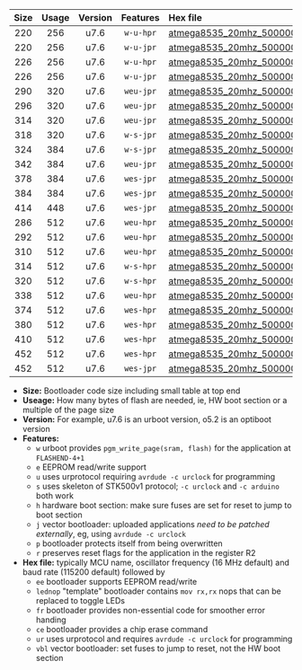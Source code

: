 |Size|Usage|Version|Features|Hex file|
|:-:|:-:|:-:|:-:|:--|
|220|256|u7.6|`w-u-hpr`|[atmega8535_20mhz_500000bps_ur.hex](https://raw.githubusercontent.com/stefanrueger/urboot/main//atmega8535_20mhz_500000bps_ur.hex)|
|220|256|u7.6|`w-u-jpr`|[atmega8535_20mhz_500000bps_ur_vbl.hex](https://raw.githubusercontent.com/stefanrueger/urboot/main//atmega8535_20mhz_500000bps_ur_vbl.hex)|
|226|256|u7.6|`w-u-hpr`|[atmega8535_20mhz_500000bps_lednop_ur.hex](https://raw.githubusercontent.com/stefanrueger/urboot/main//atmega8535_20mhz_500000bps_lednop_ur.hex)|
|226|256|u7.6|`w-u-jpr`|[atmega8535_20mhz_500000bps_lednop_ur_vbl.hex](https://raw.githubusercontent.com/stefanrueger/urboot/main//atmega8535_20mhz_500000bps_lednop_ur_vbl.hex)|
|290|320|u7.6|`weu-jpr`|[atmega8535_20mhz_500000bps_ee_ur_vbl.hex](https://raw.githubusercontent.com/stefanrueger/urboot/main//atmega8535_20mhz_500000bps_ee_ur_vbl.hex)|
|296|320|u7.6|`weu-jpr`|[atmega8535_20mhz_500000bps_ee_lednop_ur_vbl.hex](https://raw.githubusercontent.com/stefanrueger/urboot/main//atmega8535_20mhz_500000bps_ee_lednop_ur_vbl.hex)|
|314|320|u7.6|`weu-jpr`|[atmega8535_20mhz_500000bps_ee_lednop_fr_ur_vbl.hex](https://raw.githubusercontent.com/stefanrueger/urboot/main//atmega8535_20mhz_500000bps_ee_lednop_fr_ur_vbl.hex)|
|318|320|u7.6|`w-s-jpr`|[atmega8535_20mhz_500000bps_vbl.hex](https://raw.githubusercontent.com/stefanrueger/urboot/main//atmega8535_20mhz_500000bps_vbl.hex)|
|324|384|u7.6|`w-s-jpr`|[atmega8535_20mhz_500000bps_lednop_vbl.hex](https://raw.githubusercontent.com/stefanrueger/urboot/main//atmega8535_20mhz_500000bps_lednop_vbl.hex)|
|342|384|u7.6|`weu-jpr`|[atmega8535_20mhz_500000bps_ee_lednop_fr_ce_ur_vbl.hex](https://raw.githubusercontent.com/stefanrueger/urboot/main//atmega8535_20mhz_500000bps_ee_lednop_fr_ce_ur_vbl.hex)|
|378|384|u7.6|`wes-jpr`|[atmega8535_20mhz_500000bps_ee_vbl.hex](https://raw.githubusercontent.com/stefanrueger/urboot/main//atmega8535_20mhz_500000bps_ee_vbl.hex)|
|384|384|u7.6|`wes-jpr`|[atmega8535_20mhz_500000bps_ee_lednop_vbl.hex](https://raw.githubusercontent.com/stefanrueger/urboot/main//atmega8535_20mhz_500000bps_ee_lednop_vbl.hex)|
|414|448|u7.6|`wes-jpr`|[atmega8535_20mhz_500000bps_ee_lednop_fr_vbl.hex](https://raw.githubusercontent.com/stefanrueger/urboot/main//atmega8535_20mhz_500000bps_ee_lednop_fr_vbl.hex)|
|286|512|u7.6|`weu-hpr`|[atmega8535_20mhz_500000bps_ee_ur.hex](https://raw.githubusercontent.com/stefanrueger/urboot/main//atmega8535_20mhz_500000bps_ee_ur.hex)|
|292|512|u7.6|`weu-hpr`|[atmega8535_20mhz_500000bps_ee_lednop_ur.hex](https://raw.githubusercontent.com/stefanrueger/urboot/main//atmega8535_20mhz_500000bps_ee_lednop_ur.hex)|
|310|512|u7.6|`weu-hpr`|[atmega8535_20mhz_500000bps_ee_lednop_fr_ur.hex](https://raw.githubusercontent.com/stefanrueger/urboot/main//atmega8535_20mhz_500000bps_ee_lednop_fr_ur.hex)|
|314|512|u7.6|`w-s-hpr`|[atmega8535_20mhz_500000bps.hex](https://raw.githubusercontent.com/stefanrueger/urboot/main//atmega8535_20mhz_500000bps.hex)|
|320|512|u7.6|`w-s-hpr`|[atmega8535_20mhz_500000bps_lednop.hex](https://raw.githubusercontent.com/stefanrueger/urboot/main//atmega8535_20mhz_500000bps_lednop.hex)|
|338|512|u7.6|`weu-hpr`|[atmega8535_20mhz_500000bps_ee_lednop_fr_ce_ur.hex](https://raw.githubusercontent.com/stefanrueger/urboot/main//atmega8535_20mhz_500000bps_ee_lednop_fr_ce_ur.hex)|
|374|512|u7.6|`wes-hpr`|[atmega8535_20mhz_500000bps_ee.hex](https://raw.githubusercontent.com/stefanrueger/urboot/main//atmega8535_20mhz_500000bps_ee.hex)|
|380|512|u7.6|`wes-hpr`|[atmega8535_20mhz_500000bps_ee_lednop.hex](https://raw.githubusercontent.com/stefanrueger/urboot/main//atmega8535_20mhz_500000bps_ee_lednop.hex)|
|410|512|u7.6|`wes-hpr`|[atmega8535_20mhz_500000bps_ee_lednop_fr.hex](https://raw.githubusercontent.com/stefanrueger/urboot/main//atmega8535_20mhz_500000bps_ee_lednop_fr.hex)|
|452|512|u7.6|`wes-hpr`|[atmega8535_20mhz_500000bps_ee_lednop_fr_ce.hex](https://raw.githubusercontent.com/stefanrueger/urboot/main//atmega8535_20mhz_500000bps_ee_lednop_fr_ce.hex)|
|452|512|u7.6|`wes-jpr`|[atmega8535_20mhz_500000bps_ee_lednop_fr_ce_vbl.hex](https://raw.githubusercontent.com/stefanrueger/urboot/main//atmega8535_20mhz_500000bps_ee_lednop_fr_ce_vbl.hex)|

- **Size:** Bootloader code size including small table at top end
- **Useage:** How many bytes of flash are needed, ie, HW boot section or a multiple of the page size
- **Version:** For example, u7.6 is an urboot version, o5.2 is an optiboot version
- **Features:**
  + `w` urboot provides `pgm_write_page(sram, flash)` for the application at `FLASHEND-4+1`
  + `e` EEPROM read/write support
  + `u` uses urprotocol requiring `avrdude -c urclock` for programming
  + `s` uses skeleton of STK500v1 protocol; `-c urclock` and `-c arduino` both work
  + `h` hardware boot section: make sure fuses are set for reset to jump to boot section
  + `j` vector bootloader: uploaded applications *need to be patched externally*, eg, using `avrdude -c urclock`
  + `p` bootloader protects itself from being overwritten
  + `r` preserves reset flags for the application in the register R2
- **Hex file:** typically MCU name, oscillator frequency (16 MHz default) and baud rate (115200 default) followed by
  + `ee` bootloader supports EEPROM read/write
  + `lednop` "template" bootloader contains `mov rx,rx` nops that can be replaced to toggle LEDs
  + `fr` bootloader provides non-essential code for smoother error handing
  + `ce` bootloader provides a chip erase command
  + `ur` uses urprotocol and requires `avrdude -c urclock` for programming
  + `vbl` vector bootloader: set fuses to jump to reset, not the HW boot section
